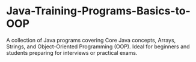 # Java-Training-Programs-Basics-to-OOP
A collection of Java programs covering Core Java concepts, Arrays, Strings, and Object-Oriented Programming (OOP). Ideal for beginners and students preparing for interviews or practical exams.
